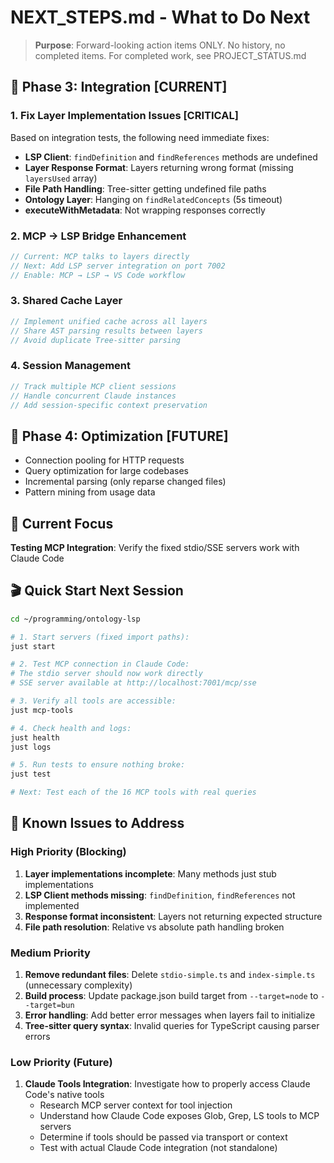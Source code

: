# NEXT_STEPS.md - What to Do Next

> **Purpose**: Forward-looking action items ONLY. No history, no completed items.
> For completed work, see PROJECT_STATUS.md

## 🎯 Phase 3: Integration [CURRENT]

### 1. Fix Layer Implementation Issues [CRITICAL]
Based on integration tests, the following need immediate fixes:
- **LSP Client**: `findDefinition` and `findReferences` methods are undefined
- **Layer Response Format**: Layers returning wrong format (missing `layersUsed` array)
- **File Path Handling**: Tree-sitter getting undefined file paths
- **Ontology Layer**: Hanging on `findRelatedConcepts` (5s timeout)
- **executeWithMetadata**: Not wrapping responses correctly

### 2. MCP → LSP Bridge Enhancement
```typescript
// Current: MCP talks to layers directly
// Next: Add LSP server integration on port 7002
// Enable: MCP → LSP → VS Code workflow
```

### 3. Shared Cache Layer
```typescript
// Implement unified cache across all layers
// Share AST parsing results between layers
// Avoid duplicate Tree-sitter parsing
```

### 4. Session Management
```typescript
// Track multiple MCP client sessions
// Handle concurrent Claude instances
// Add session-specific context preservation
```

## 🎯 Phase 4: Optimization [FUTURE]

- Connection pooling for HTTP requests
- Query optimization for large codebases
- Incremental parsing (only reparse changed files)
- Pattern mining from usage data

## 📍 Current Focus

**Testing MCP Integration**: Verify the fixed stdio/SSE servers work with Claude Code

## 🎬 Quick Start Next Session

```bash
cd ~/programming/ontology-lsp

# 1. Start servers (fixed import paths):
just start

# 2. Test MCP connection in Claude Code:
# The stdio server should now work directly
# SSE server available at http://localhost:7001/mcp/sse

# 3. Verify all tools are accessible:
just mcp-tools

# 4. Check health and logs:
just health
just logs

# 5. Run tests to ensure nothing broke:
just test

# Next: Test each of the 16 MCP tools with real queries
```

## 🔧 Known Issues to Address

### High Priority (Blocking)
1. **Layer implementations incomplete**: Many methods just stub implementations
2. **LSP Client methods missing**: `findDefinition`, `findReferences` not implemented
3. **Response format inconsistent**: Layers not returning expected structure
4. **File path resolution**: Relative vs absolute path handling broken

### Medium Priority
1. **Remove redundant files**: Delete `stdio-simple.ts` and `index-simple.ts` (unnecessary complexity)
2. **Build process**: Update package.json build target from `--target=node` to `--target=bun`
3. **Error handling**: Add better error messages when layers fail to initialize
4. **Tree-sitter query syntax**: Invalid queries for TypeScript causing parser errors

### Low Priority (Future)
1. **Claude Tools Integration**: Investigate how to properly access Claude Code's native tools
   - Research MCP server context for tool injection
   - Understand how Claude Code exposes Glob, Grep, LS tools to MCP servers
   - Determine if tools should be passed via transport or context
   - Test with actual Claude Code integration (not standalone)